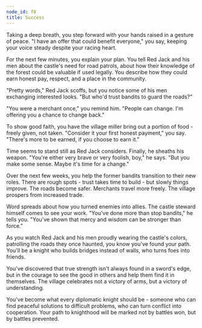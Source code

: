 ```yaml
---
node_id: f8
title: Success
---
```


Taking a deep breath, you step forward with your hands raised in a gesture of peace. "I have an offer that could benefit everyone," you say, keeping your voice steady despite your racing heart.

For the next few minutes, you explain your plan. You tell Red Jack and his men about the castle's need for road patrols, about how their knowledge of the forest could be valuable if used legally. You describe how they could earn honest pay, respect, and a place in the community.

"Pretty words," Red Jack scoffs, but you notice some of his men exchanging interested looks. "But who'd trust bandits to guard the roads?"

"You were a merchant once," you remind him. "People can change. I'm offering you a chance to change back."

To show good faith, you have the village miller bring out a portion of food - freely given, not taken. "Consider it your first honest payment," you say. "There's more to be earned, if you choose to earn it."

Time seems to stand still as Red Jack considers. Finally, he sheaths his weapon. "You're either very brave or very foolish, boy," he says. "But you make some sense. Maybe it's time for a change."

Over the next few weeks, you help the former bandits transition to their new roles. There are rough spots - trust takes time to build - but slowly things improve. The roads become safer. Merchants travel more freely. The village prospers from increased trade.

Word spreads about how you turned enemies into allies. The castle steward himself comes to see your work. "You've done more than stop bandits," he tells you. "You've shown that mercy and wisdom can be stronger than force."

As you watch Red Jack and his men proudly wearing the castle's colors, patrolling the roads they once haunted, you know you've found your path. You'll be a knight who builds bridges instead of walls, who turns foes into friends.

You've discovered that true strength isn't always found in a sword's edge, but in the courage to see the good in others and help them find it in themselves. The village celebrates not a victory of arms, but a victory of understanding.

You've become what every diplomatic knight should be - someone who can find peaceful solutions to difficult problems, who can turn conflict into cooperation. Your path to knighthood will be marked not by battles won, but by battles prevented.
